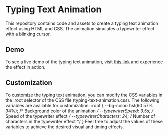 # Typing Text Animation

This repository contains code and assets to create a typing text animation effect using HTML and CSS. The animation simulates a typewriter effect with a blinking cursor.

## Demo

To see a live demo of the typing text animation, visit [this link](https://codepen.io/jaswoo73/pen/eYQyGJK) and experience the effect in action.

## Customization

To customize the typing text animation, you can modify the CSS variables in the :root selector of the CSS file (typing-text-animation.css). The following variables are available for customization:
:root {
    --bg-color: hsl(60 57% 94%);        /* Background color of the animation */
    --typewriterSpeed: 3.5s;            /* Speed of the typewriter effect */
    --typewriterCharacters: 24;         /* Number of characters in the typewriter effect */
}
Feel free to adjust the values of these variables to achieve the desired visual and timing effects.
